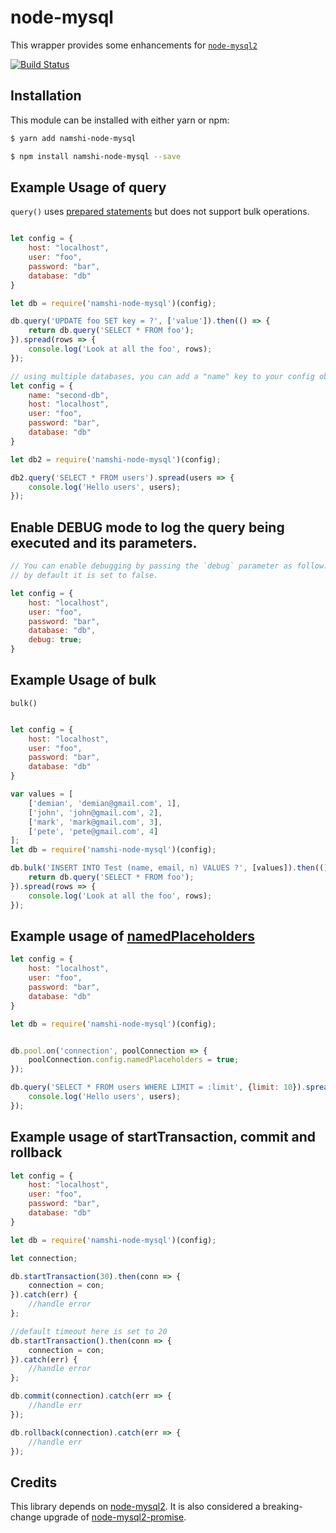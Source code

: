 # node-mysql

This wrapper provides some enhancements for [`node-mysql2`](https://github.com/sidorares/node-mysql2)

[![Build Status](https://travis-ci.com/namshi/node-mysql.svg?token=V2NdsNG4wfMuQLkCArk9&branch=master)](https://travis-ci.com/namshi/node-mysql)

## Installation

This module can be installed with either yarn or npm:


``` bash
$ yarn add namshi-node-mysql
```

``` bash
$ npm install namshi-node-mysql --save
```

## Example Usage of query

`query()` uses [prepared statements](https://github.com/sidorares/node-mysql2#prepared-statements) but does not support bulk operations.

``` js

let config = {
	host: "localhost",
	user: "foo",
	password: "bar",
	database: "db"
}

let db = require('namshi-node-mysql')(config);

db.query('UPDATE foo SET key = ?', ['value']).then(() => {
	return db.query('SELECT * FROM foo');
}).spread(rows => {
	console.log('Look at all the foo', rows);
});

// using multiple databases, you can add a "name" key to your config object. For example:
let config = {
	name: "second-db",
	host: "localhost",
	user: "foo",
	password: "bar",
	database: "db"
}

let db2 = require('namshi-node-mysql')(config);

db2.query('SELECT * FROM users').spread(users => {
	console.log('Hello users', users);
});


```
## Enable DEBUG mode to log the query being executed and its parameters.

``` js
// You can enable debugging by passing the `debug` parameter as follow:
// by default it is set to false.

let config = {
	host: "localhost",
	user: "foo",
	password: "bar",
	database: "db",
	debug: true;
}
```



## Example Usage of bulk

`bulk()`

``` js

let config = {
	host: "localhost",
	user: "foo",
	password: "bar",
	database: "db"
}

var values = [
    ['demian', 'demian@gmail.com', 1],
    ['john', 'john@gmail.com', 2],
    ['mark', 'mark@gmail.com', 3],
    ['pete', 'pete@gmail.com', 4]
];
let db = require('namshi-node-mysql')(config);

db.bulk('INSERT INTO Test (name, email, n) VALUES ?', [values]).then(() => {
	return db.query('SELECT * FROM foo');
}).spread(rows => {
	console.log('Look at all the foo', rows);
});

```


## Example usage of [namedPlaceholders]((https://github.com/sidorares/node-mysql2#named-placeholders))

``` js
let config = {
	host: "localhost",
	user: "foo",
	password: "bar",
	database: "db"
}

let db = require('namshi-node-mysql')(config);


db.pool.on('connection', poolConnection => {
    poolConnection.config.namedPlaceholders = true;
});

db.query('SELECT * FROM users WHERE LIMIT = :limit', {limit: 10}).spread( users => {
	console.log('Hello users', users);
});

```

## Example usage of startTransaction, commit and rollback


``` js
let config = {
	host: "localhost",
	user: "foo",
	password: "bar",
	database: "db"
}

let db = require('namshi-node-mysql')(config);

let connection;

db.startTransaction(30).then(conn => {
	connection = con;
}).catch(err) {
	//handle error
};

//default timeout here is set to 20
db.startTransaction().then(conn => {
	connection = con;
}).catch(err) {
	//handle error
};

db.commit(connection).catch(err => {
	//handle err
});

db.rollback(connection).catch(err => {
	//handle err
});
```

## Credits

This library depends on [node-mysql2](https://github.com/sidorares/node-mysql2). It is also considered a breaking-change upgrade of [node-mysql2-promise](https://github.com/namshi/node-mysql2-promise).
